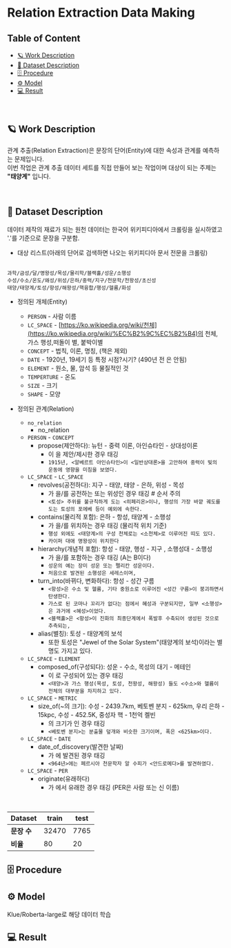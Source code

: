 # Relation Extraction Data Making

## Table of Content

* [🪐 Work Description](#Work)
* [💾 Dataset Description](#dataset)
* [🗄 Procedure](#Procedure)
* [⚙️ Model](#Model)
* [💻 Result](#Result)

</br>

## 🪐 Work Description <a name='Work'></a>

관계 추출(Relation Extraction)은 문장의 단어(Entity)에 대한 속성과 관계를 예측하는 문제입니다. <br>
이번 작업은 관계 추출 데이터 세트를 직접 만들어 보는 작업이며 대상이 되는 주제는 **"태양계"** 입니다.

</br>

## 💾 Dataset Description <a name='dataset'></a>
데이터 제작의 재료가 되는 원천 데이터는 한국어 위키피디아에서 크롤링을 실시하였고 '.'를 기준으로 문장을 구분함. <br>

* 대상 리스트(아래의 단어로 검색하면 나오는 위키피디아 문서 전문을 크롤링)
<pre><code>
과학/금성/달/명왕성/목성/물리학/블랙홀/성운/소행성
수성/수소/온도/왜성/위성/은하/중력/지구/천문학/천왕성/초신성
태양/태양계/토성/항성/해왕성/핵융합/행성/헬륨/화성
</code></pre>

* 정의된 개체(Entity)
  - `PERSON` - 사람 이름 <PER>
  - `LC_SPACE` - [https://ko.wikipedia.org/wiki/천체](https://ko.wikipedia.org/wiki/%EC%B2%9C%EC%B2%B4)의 천체, 가스 행성,떠돌이 별, 붙박이별  <SPC>
  - `CONCEPT` - 법칙, 이론, 명칭, (책은 제외)
  - `DATE`  - 1920년, 19세기  등 특정 시점?시기? (490년 전 은 안됨) <DAT>
  - `ELEMENT` - 원소, 물, 암석 등 물질적인 것 <ELM>
  - `TEMPERTURE` - 온도 <TMP>
  - `SIZE` - 크기 <SIZ>
  - `SHAPE` - 모양 <SHP>
 
 * 정의된 관계(Relation)
    - `no_relation`
      - no_relation
    - `PERSON` - `CONCEPT`
        - propose(제안하다):  뉴턴 - 중력 이론, 아인슈타인 - 상대성이론
            - <PER>이 <THR>을 제안/제시한 경우 태깅
            - `1915년, <알베르트 아인슈타인>이 <일반상대론>을 고안하여 중력이 빛의 운동에 영향을 미침을 보였다.`
    - `LC_SPACE` - `LC_SPACE`
        - revolves(공전하다): 지구 - 태양, 태양 - 은하, 위성 - 목성
            - <OBJ-SPC>가 <SUBJ-SPC>을/를 공전하는 또는 위성인 경우 태깅 # 순서 주의
            - `<토성> 주위를 불규칙하게 도는 <히페리온>이나, 행성의 가장 바깥 궤도를 도는 토성의 포에베 등이 예외에 속한다.`
        - contains(물리적 포함): 은하 - 항성, 태양계 - 소행성
            - <SUBJ-SPC>가 <OBJ-SPC>을/를 위치하는 경우 태깅 (물리적 위치 기준)
            - `행성 외에도 <태양계>의 구성 천체로는 <소천체>로 이루어진 띠도 있다.`
            - `카이퍼 대애 명왕성이 위치한다`
        - hierarchy(개념적 포함): 항성 - 태양, 행성 - 지구 , 소행성대 - 소행성
            - <SUBJ-SPC>가 <OBJ-SPC>을/를 포함하는 경우 태깅 (A는 B이다)
            - `성운의 예는 장미 성운 또는 펠리칸 성운이다.`
            - `처음으로 발견된 소행성은 세레스이며,`
        - turn_into(바뀌다, 변화하다):  항성 - 성간 구름
            - `<항성>은 수소 및 헬륨, 기타 중원소로 이루어진 <성간 구름>이 붕괴하면서 탄생한다.`
            - `가스로 된 코마나 꼬리가 없다는 점에서 혜성과 구분되지만, 일부 <소행성>은 과거에 <혜성>이었다.`
            - `<블랙홀>은 <항성>이 진화의 최종단계에서 폭발후 수축되어 생성된 것으로 추측되는,`
        - alias(별칭): 토성 - 태양계의 보석
            - 또한 토성은 "Jewel of the Solar System"(태양계의 보석)이라는 별명도 가지고 있다.
    - `LC_SPACE` - `ELEMENT`
        - composed_of(구성되다): 성운 - 수소, 목성의 대기 - 메테인
            - <SPC>이 <ELM>로 구성되어 있는 경우 태깅
            - `<태양>과 가스 행성(목성, 토성, 천왕성, 해왕성) 들도 <수소>와 헬륨이 전체의 대부분을 차지하고 있다.`
    - `LC_SPACE` - `METRIC`
        - size_of(~의 크기): 수성 - 2439.7km, 베토벤 분지 - 625km, 우리 은하 - 15kpc, 수성 - 452.5K, 중성자 핵 - 1천억 켈빈
            - <SPC>의 크기가 <MTR>인 경우 태깅
            - `<베토벤 분지>는 분출물 덮개와 비슷한 크기이며, 폭은 <625km>이다.`
    - `LC_SPACE` - `DATE`
        - date_of_discovery(발견한 날짜)
            - <SPC>가 <DAT>에 발견된 경우 태깅
            - `<964년>에는 페르시아 천문학자 알 수피가 <안드로메다>를 발견하였다.`
    - `LC_SPACE` - `PER`
        - originate(유래하다)
            - <SUB-SPC>가 <OBJ-PER>에서 유래한 경우 태깅 (PER은 사람 또는 신 이름)

  <br>

| Dataset            | train                    | test |
| ------------------ | ----------------------- |--------------- |
| **문장 수**        | 32470      |     7765   |
| **비율**        | 80      |     20 |


## 🗄 Procedure <a name='Procedure'></a>

## ⚙️ Model <a name='Model'></a>

  Klue/Roberta-large로 해당 데이터 학습

## 💻 Result <a name='Result'></a>
